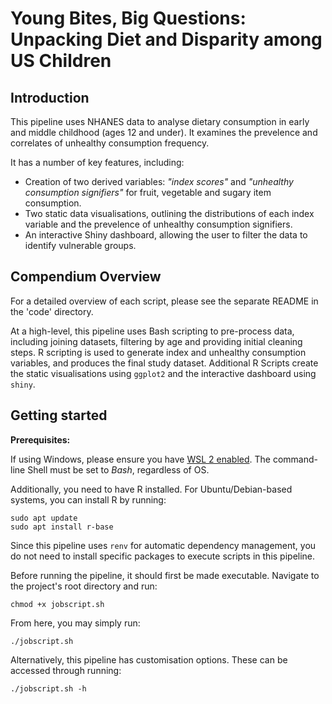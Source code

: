 # Young Bites, Big Questions: Unpacking Diet and Disparity among US Children

## Introduction
This pipeline uses NHANES data to analyse dietary consumption in early and middle childhood (ages 12 and under). It examines the prevelence and correlates of unhealthy consumption frequency.

It has a number of key features, including:
* Creation of two derived variables: _"index scores"_ and _"unhealthy consumption signifiers"_ for fruit, vegetable and sugary item consumption.
* Two static data visualisations, outlining the distributions of each index variable and the prevelence of unhealthy consumption signifiers.
* An interactive Shiny dashboard, allowing the user to filter the data to identify vulnerable groups.


## Compendium Overview
For a detailed overview of each script, please see the separate README in the 'code' directory.

At a high-level, this pipeline uses Bash scripting to pre-process data, including joining datasets, filtering by age and providing initial cleaning steps. R scripting is used to generate index and unhealthy consumption variables, and produces the final study dataset. Additional R Scripts create the static visualisations using `ggplot2` and the interactive dashboard using `shiny`.


## Getting started
**Prerequisites:**

If using Windows, please ensure you have [WSL 2 enabled](https://learn.microsoft.com/en-us/windows/wsl/install). The command-line Shell must be set to _Bash_, regardless of OS. 

Additionally, you need to have R installed. For Ubuntu/Debian-based systems, you can install R by running:
```
sudo apt update
sudo apt install r-base
```
Since this pipeline uses `renv` for automatic dependency management, you do not need to install specific packages to execute scripts in this pipeline. 

Before running the pipeline, it should first be made executable. Navigate to the project's root directory and run:
```
chmod +x jobscript.sh
```
From here, you may simply run:
```
./jobscript.sh
```
Alternatively, this pipeline has customisation options. These can be accessed through running:
```
./jobscript.sh -h
```
